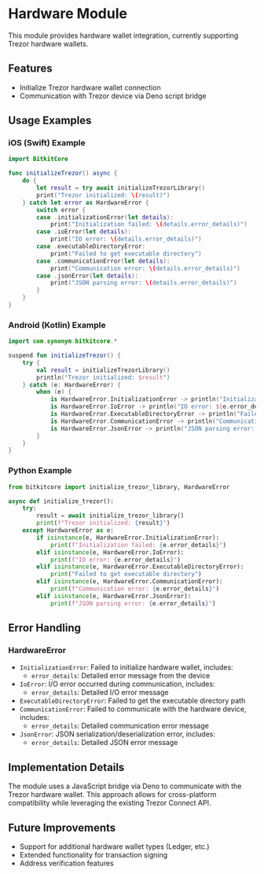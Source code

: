 # Hardware Module

This module provides hardware wallet integration, currently supporting Trezor hardware wallets.

## Features

- Initialize Trezor hardware wallet connection
- Communication with Trezor device via Deno script bridge

## Usage Examples

### iOS (Swift) Example
```swift
import BitkitCore

func initializeTrezor() async {
    do {
        let result = try await initializeTrezorLibrary()
        print("Trezor initialized: \(result)")
    } catch let error as HardwareError {
        switch error {
        case .initializationError(let details):
            print("Initialization failed: \(details.error_details)")
        case .ioError(let details):
            print("IO error: \(details.error_details)")
        case .executableDirectoryError:
            print("Failed to get executable directory")
        case .communicationError(let details):
            print("Communication error: \(details.error_details)")
        case .jsonError(let details):
            print("JSON parsing error: \(details.error_details)")
        }
    }
}
```
### Android (Kotlin) Example
```kotlin
import com.synonym.bitkitcore.*

suspend fun initializeTrezor() {
    try {
        val result = initializeTrezorLibrary()
        println("Trezor initialized: $result")
    } catch (e: HardwareError) {
        when (e) {
            is HardwareError.InitializationError -> println("Initialization failed: ${e.error_details}")
            is HardwareError.IoError -> println("IO error: ${e.error_details}")
            is HardwareError.ExecutableDirectoryError -> println("Failed to get executable directory")
            is HardwareError.CommunicationError -> println("Communication error: ${e.error_details}")
            is HardwareError.JsonError -> println("JSON parsing error: ${e.error_details}")
        }
    }
}
```
### Python Example
```python
from bitkitcore import initialize_trezor_library, HardwareError

async def initialize_trezor():
    try:
        result = await initialize_trezor_library()
        print(f"Trezor initialized: {result}")
    except HardwareError as e:
        if isinstance(e, HardwareError.InitializationError):
            print(f"Initialization failed: {e.error_details}")
        elif isinstance(e, HardwareError.IoError):
            print(f"IO error: {e.error_details}")
        elif isinstance(e, HardwareError.ExecutableDirectoryError):
            print("Failed to get executable directory")
        elif isinstance(e, HardwareError.CommunicationError):
            print(f"Communication error: {e.error_details}")
        elif isinstance(e, HardwareError.JsonError):
            print(f"JSON parsing error: {e.error_details}")
```

## Error Handling

### HardwareError
- `InitializationError`: Failed to initialize hardware wallet, includes:
  - `error_details`: Detailed error message from the device
- `IoError`: I/O error occurred during communication, includes:
  - `error_details`: Detailed I/O error message
- `ExecutableDirectoryError`: Failed to get the executable directory path
- `CommunicationError`: Failed to communicate with the hardware device, includes:
  - `error_details`: Detailed communication error message
- `JsonError`: JSON serialization/deserialization error, includes:
  - `error_details`: Detailed JSON error message

## Implementation Details

The module uses a JavaScript bridge via Deno to communicate with the Trezor hardware wallet. This approach allows for cross-platform compatibility while leveraging the existing Trezor Connect API.

## Future Improvements

- Support for additional hardware wallet types (Ledger, etc.)
- Extended functionality for transaction signing
- Address verification features